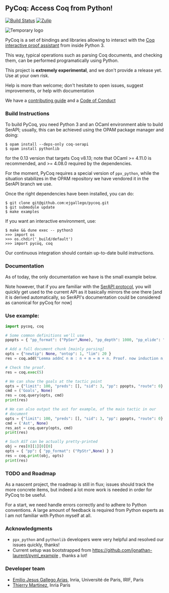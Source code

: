 ## PyCoq: Access Coq from Python!

[![Build Status][action-badge]][action-link]
[![Zulip][zulip-badge]][zulip-link]

[action-badge]: https://github.com/ejgallego/pycoq/actions/workflows/ci.yml/badge.svg?branch=v8.13
[action-link]: https://github.com/ejgallego/pycoq/actions/workflows/ci.yml?query=branch%3Av8.13

[zulip-badge]: https://img.shields.io/badge/Zulip-chat-informational.svg
[zulip-link]: https://coq.zulipchat.com/#narrow/stream/301571-PyCoq

![Temporary logo][tmp-logo]

[tmp-logo]: http://1.bp.blogspot.com/-gG_8XR3MKJU/TtVO_VjsP6I/AAAAAAAAAUc/T-zU36EYp7s/s400/tattoo-rae-rooster-snake.jpg

PyCoq is a set of bindings and libraries allowing to interact with the
[Coq interactive proof assistant](https://github.com/coq/coq) from
inside Python 3.

This way, typical operations such as parsing Coq documents, and
checking them, can be performed programatically using Python.

This project is **extremely experimental**, and we don't provide a
release yet. Use at your own risk.

Help is more than welcome; don't hesitate to open issues, suggest
improvements, or help with documentation

We have a [contributing guide](CONTRIBUTING.md) and a [Code of Conduct](CODE_OF_CONDUCT.md)

### Build Instructions

To build PyCoq, you need Python 3 and an OCaml environment able to
build SerAPI; usually, this can be achieved using the OPAM package
manager and doing:
```
$ opam install --deps-only coq-serapi
$ opam install pythonlib
```
for the 0.13 version that targets Coq v8.13; note that OCaml >= 4.11.0
is recommended, and >= 4.08.0 required by the dependencies.

For the moment, PyCoq requires a special version of `ppx_python`, while the situation stabilizes
in the OPAM repository we have vendored it in the SerAPI branch we use.

Once the right dependencies have been installed, you can do:
```
$ git clone git@github.com:ejgallego/pycoq.git
$ git submodule update 
$ make examples
```

If you want an interactive environment, use:
```
$ make && dune exec -- python3
>>> import os
>>> os.chdir('_build/default')
>>> import pycoq, coq
```

Our continuous integration should contain up-to-date build
instructions.

### Documentation

As of today, the only documentation we have is the small example below.

Note however, that if you are familiar with the [SerAPI protocol](https://github.com/ejgallego/coq-serapi), you will quickly
get used to the current API as it basically mirrors the one there [and it is derived automatically, so SerAPI's documentation could
be considered as canonical for pyCoq for now]

### Use example:

```python
import pycoq, coq

# Some common definitions we'll use
ppopts = { "pp_format": ("PpSer",None), "pp_depth": 1000, "pp_elide": "...", "pp_margin": 90}

# Add a full document chunk [mainly parsing]
opts = {"newtip": None, "ontop": 1, "lim": 20 }
res = coq.add("Lemma addnC n m : n + m = m + n. Proof. now induction n; simpl; auto; rewrite IHn. Qed.", opts)

# Check the proof.
res = coq.exec(5)

# We can show the goals at the tactic point
opts = {"limit": 100, "preds": [], "sid": 3, "pp": ppopts, "route": 0}
cmd = ('Goals', None)
res = coq.query(opts, cmd)
print(res)

# We can also output the ast for example, of the main tactic in our
# document
opts = {"limit": 100, "preds": [], "sid": 3, "pp": ppopts, "route": 0}
cmd = ('Ast', None)
res_ast = coq.query(opts, cmd)
print(res)

# Such AST can be actually pretty-printed
obj = res[0][1][0][0]
opts = { "pp": { "pp_format": ("PpStr",None) } }
res = coq.print(obj, opts)
print(res)
```

### TODO and Roadmap

As a nascent project, the roadmap is still in flux; issues should
track the more concrete items, but indeed a lot more work is needed in
order for PyCoq to be useful.

For a start, we need handle errors correctly and to adhere to Python
conventions. A large amount of feedback is required from Python
experts as I am not familiar with Python myself at all.

### Acknowledgments

- `ppx_python` and `pythonlib` developers were very helpful and resolved our issues quickly, thanks!
- Current setup was bootstrapped from https://github.com/jonathan-laurent/pyml_example , thanks a lot!

### Developer team

- [Emilio Jesus Gallego Arias](https://www.irif.fr/~gallego), Inria, Université de Paris, IRIF, Paris
- [Thierry Martinez](https://github.com/thierry-martinez), Inria Paris
